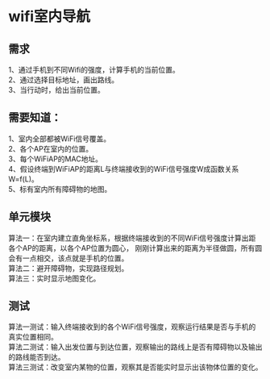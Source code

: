 # wifi室内导航


## 需求   
1、通过手机到不同Wifi的强度，计算手机的当前位置。   
2、通过选择目标地址，画出路线。   
3、当行动时，给出当前位置。   

## 需要知道：   
1、室内全部都被WiFi信号覆盖。   
2、各个AP在室内的位置。   
3、每个WiFiAP的MAC地址。   
4、假设终端到WiFiAP的距离L与终端接收到的WiFi信号强度W成函数关系W=f(L)。   
5、标有室内所有障碍物的地图。

## 单元模块   
算法一：在室内建立直角坐标系，根据终端接收到的不同WiFi信号强度计算出距各个AP的距离，以各个AP位置为圆心，
刚刚计算出来的距离为半径做圆，所有圆会有一点相交，该点就是手机的位置。   
算法二：避开障碍物，实现路径规划。   
算法三：实时显示地图变化。

## 测试   
算法一测试：输入终端接收到的各个WiFi信号强度，观察运行结果是否与手机的真实位置相同。   
算法二测试：输入出发位置与到达位置，观察输出的路线上是否有障碍物以及输出的路线能否到达。   
算法三测试：改变室内某物的位置，观察其是否能实时显示出该物体位置的变化。



